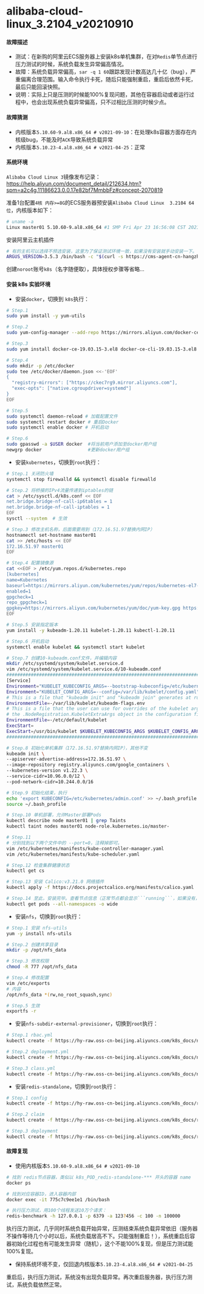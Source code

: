 # alibaba-cloud-linux_3.2104_v20210910
#### 故障描述
- 测试：在新购的阿里云ECS服务器上安装k8s单机集群，在对```Redis```单节点进行压力测试的时候，系统负载发生异常偏高情况。
- 故障：系统负载异常偏高，```sar -q 1 60```跟踪发现计数高达几十亿（bug），严重偏离合理范围。输入命令执行卡死，随后只能强制重启，重启后依然卡死，最后只能回滚快照。
- 说明：实际上只是压测的时候能100%复现问题，其他在容器启动或者运行过程中，也会出现系统负载异常偏高，只不过相比压测的时候少点。
#### 故障猜测
- 内核版本```5.10.60-9.al8.x86_64 # v2021-09-10```：在处理k8s容器方面存在内核级bug，不能及时```ACK```导致系统负载异常
- 内核版本```5.10.23-4.al8.x86_64 # v2021-04-25```：正常
#### 系统环境

```Alibaba Cloud Linux 3```镜像发布记录：https://help.aliyun.com/document_detail/212634.htm?spm=a2c4g.11186623.0.0.17e82bf7MmbbFz#concept-2070819

准备1台配置```4核 内存>=8G```的ECS服务器预安装```Alibaba Cloud Linux  3.2104 64位```，内核版本如下：
```bash
# uname -a
Linux master01 5.10.60-9.al8.x86_64 #1 SMP Fri Apr 23 16:56:08 CST 2021 x86_64 x86_64 x86_64 GNU/Linux
```
安装阿里云主机插件
```bash
# 有的主机可以选择不预选安装，这里为了保证测试环境一致，如果没有安装就手动安装一下。
ARGUS_VERSION=3.5.3 /bin/bash -c "$(curl -s https://cms-agent-cn-hangzhou.oss-cn-hangzhou-internal.aliyuncs.com/Argus/agent_install_ecs-1.2.sh)"
```
创建```noroot```账号```k8s```（名字随便取），具体授权步骤等省略...
#### 安装 k8s 实验环境
- 安装```docker```，切换到 ```k8s```执行：
```bash
# Step.1
sudo yum install -y yum-utils

# Step.2
sudo yum-config-manager --add-repo https://mirrors.aliyun.com/docker-ce/linux/centos/docker-ce.repo

# Step.3
sudo yum install docker-ce-19.03.15-3.el8 docker-ce-cli-19.03.15-3.el8 containerd.io

# Step.4
sudo mkdir -p /etc/docker
sudo tee /etc/docker/daemon.json <<-'EOF'
{
  "registry-mirrors": ["https://ckec7rg9.mirror.aliyuncs.com"],
  "exec-opts": ["native.cgroupdriver=systemd"]
}
EOF

# Step.5
sudo systemctl daemon-reload # 加载配置文件
sudo systemctl restart docker # 重启Docker
sudo systemctl enable docker # 开机启动

# Step.6
sudo gpasswd -a $USER docker  #将当前用户添加至docker用户组
newgrp docker                 #更新docker用户组
```
- 安装```kubernetes```，切换到```root```执行：
```bash
# Step.1 关闭防火墙
systemctl stop firewalld && systemctl disable firewalld

# Step.2 将桥接的IPv4流量传递到iptables的链
cat > /etc/sysctl.d/k8s.conf << EOF
net.bridge.bridge-nf-call-ip6tables = 1
net.bridge.bridge-nf-call-iptables = 1
EOF
sysctl --system  # 生效

# Step.3 修改主机名称，后面需要用到（172.16.51.97替换内网IP）
hostnamectl set-hostname master01
cat >> /etc/hosts << EOF
172.16.51.97 master01
EOF

# Step.4 配置镜像源
cat <<EOF > /etc/yum.repos.d/kubernetes.repo
[kubernetes]
name=Kubernetes
baseurl=https://mirrors.aliyun.com/kubernetes/yum/repos/kubernetes-el7-x86_64/
enabled=1
gpgcheck=1
repo_gpgcheck=1
gpgkey=https://mirrors.aliyun.com/kubernetes/yum/doc/yum-key.gpg https://mirrors.aliyun.com/kubernetes/yum/doc/rpm-package-key.gpg
EOF

# Step.5 安装指定版本
yum install -y kubeadm-1.20.11 kubelet-1.20.11 kubectl-1.20.11

# Step.6 开机启动
systemctl enable kubelet && systemctl start kubelet

# Step.7 创建10-kubeadm.conf文件，并编辑内容
mkdir /etc/systemd/system/kubelet.service.d
vim /etc/systemd/system/kubelet.service.d/10-kubeadm.conf
################################################################################
[Service]
Environment="KUBELET_KUBECONFIG_ARGS=--bootstrap-kubeconfig=/etc/kubernetes/bootstrap-kubelet.conf --kubeconfig=/etc/kubernetes/kubelet.conf"
Environment="KUBELET_CONFIG_ARGS=--config=/var/lib/kubelet/config.yaml"
# This is a file that "kubeadm init" and "kubeadm join" generates at runtime, populating the KUBELET_KUBEADM_ARGS variable dynamically
EnvironmentFile=-/var/lib/kubelet/kubeadm-flags.env
# This is a file that the user can use for overrides of the kubelet args as a last resort. Preferably, the user should use
# the .NodeRegistration.KubeletExtraArgs object in the configuration files instead. KUBELET_EXTRA_ARGS should be sourced from this file.
EnvironmentFile=-/etc/default/kubelet
ExecStart=
ExecStart=/usr/bin/kubelet $KUBELET_KUBECONFIG_ARGS $KUBELET_CONFIG_ARGS $KUBELET_KUBEADM_ARGS $KUBELET_EXTRA_ARGS
################################################################################

# Step.8 初始化单机集群（172.16.51.97替换内网IP），其他不变
kubeadm init \
--apiserver-advertise-address=172.16.51.97 \
--image-repository registry.aliyuncs.com/google_containers \
--kubernetes-version v1.22.3 \
--service-cidr=10.96.0.0/12 \
--pod-network-cidr=10.244.0.0/16

# Step.9 初始化结束，执行
echo 'export KUBECONFIG=/etc/kubernetes/admin.conf' >> ~/.bash_profile
source ~/.bash_profile

# Step.10 单机部署，允许Master部署Pods
kubectl describe node master01 | grep Taints
kubectl taint nodes master01 node-role.kubernetes.io/master-

# Step.11
# 分别找到以下两个文件中的 --port=0，注释掉即可。
vim /etc/kubernetes/manifests/kube-controller-manager.yaml
vim /etc/kubernetes/manifests/kube-scheduler.yaml

# Step.12 检查集群健康状态
kubectl get cs

# Step.13 安装 Calico:v3.21.0 网络插件
kubectl apply -f https://docs.projectcalico.org/manifests/calico.yaml

# Step.14 至此，安装完毕。查看节点信息（正常节点都会显示```running```，如果没有，稍微等下。超过10分钟还是有问题，说明安装失败）
kubectl get pods --all-namespaces -o wide
```
- 安装```nfs```，切换到```root```执行：
```bash
# Step.1 安装 nfs-utils
yum -y install nfs-utils

# Step.2 创建共享目录
mkdir -p /opt/nfs_data

# Step.3 修改权限
chmod -R 777 /opt/nfs_data

# Step.4 修改配置
vim /etc/exports
# 内容
/opt/nfs_data *(rw,no_root_squash,sync)

# Step.5 生效
exportfs -r
```
- 安装```nfs-subdir-external-provisioner```，切换到```root```执行：
```bash
# Step.1 rbac.yml
kubectl create -f https://hy-raw.oss-cn-beijing.aliyuncs.com/k8s_docs/nfs-subdir-external-provisioner_v4.0.2/rbac.yaml

# Step.2 deployment.yml
kubectl create -f https://hy-raw.oss-cn-beijing.aliyuncs.com/k8s_docs/nfs-subdir-external-provisioner_v4.0.2/deployment.yaml

# Step.3 class.yml
kubectl create -f https://hy-raw.oss-cn-beijing.aliyuncs.com/k8s_docs/nfs-subdir-external-provisioner_v4.0.2/class.yaml
````
- 安装```redis-standalone```，切换到```root```执行：
```bash
# Step.1 config
kubectl create -f https://hy-raw.oss-cn-beijing.aliyuncs.com/k8s_docs/redis_6.2.6/standalone/redis-standalone-config.yaml

# Step.2 claim
kubectl create -f https://hy-raw.oss-cn-beijing.aliyuncs.com/k8s_docs/redis_6.2.6/standalone/redis-standalone-claim.yaml

# Step.3 deployment
kubectl create -f https://hy-raw.oss-cn-beijing.aliyuncs.com/k8s_docs/redis_6.2.6/standalone/redis-standalone-deployment.yaml
```
#### 故障复现
- 使用内核版本```5.10.60-9.al8.x86_64 # v2021-09-10```

```bash
# 找到 redis节点容器，类似以 k8s_POD_redis-standalone-*** 开头的容器 name
docker ps

# 找到对应容器ID，进入容器内部
docker exec -it 775c7c9ee1e1 /bin/bash

# 执行压力测试，用100个线程发送10万个请求：
redis-benchmark -h 127.0.0.1 -p 6379 -a 123?456 -c 100 -n 100000
```
执行压力测试，几乎同时系统负载开始异常，压测结束系统负载异常依旧（服务器不操作等待几个小时以后，系统负载居高不下。只能强制重启！），系统重启后容器初始化过程也有可能发生异常（随机），这个不能100%复现，但是压力测试能100%复现。

- 保持系统环境不变，仅回退内核版本```5.10.23-4.al8.x86_64 # v2021-04-25```

重启后，执行压力测试，系统没有出现负载异常。再次重启服务器，执行压力测试，系统负载依然正常。
